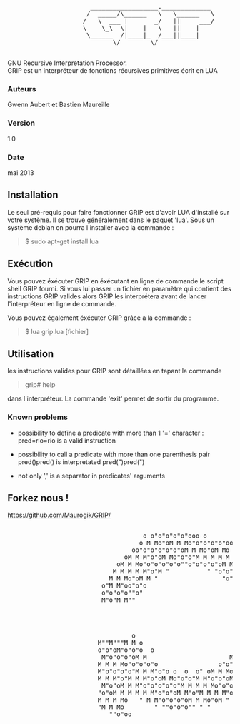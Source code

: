 <pre>

					
					  __________________._____________ 
					 /  _____/\______   \   \______   \
					/   \  ___ |       _/   ||     ___/
					\    \_\  \|    |   \   ||    |    
					 \______  /|____|_  /___||____|    
					        \/        \/               
					
</pre>

GNU Recursive Interpretation Processor.<br>
GRIP est un interpréteur de fonctions récursives primitives écrit en LUA

### Auteurs
Gwenn Aubert et Bastien Maureille

### Version
1.0

### Date
mai 2013


Installation
------------

Le seul pré-requis pour faire fonctionner GRIP est d'avoir LUA d'installé
sur votre système. Il se trouve généralement dans le paquet 'lua'.
Sous un système debian on pourra l'installer avec la commande :
>  $ sudo apt-get install lua
  
  
Exécution
---------

Vous pouvez éxécuter GRIP en éxécutant en ligne de commande le script shell 
GRIP fourni. Si vous lui passer un fichier en paramètre qui contient des
instructions GRIP valides alors GRIP les interprétera avant de lancer 
l'interpréteur en ligne de commande.

Vous pouvez également éxécuter GRIP grâce a la commande :
>  $ lua grip.lua [fichier]
  

Utilisation
-----------
les instructions valides pour GRIP sont détaillées en tapant la commande 
> grip# help

dans l'interpréteur. La commande 'exit' permet de sortir du programme.


### Known problems

- possibility to define a predicate with more than 1 '=' character :
  pred=rio=rio is a valid instruction

- possibility to call a predicate with more than one parenthesis pair
  pred()pred() is interpretated pred(")pred(")

- not only ',' is a separator in predicates' arguments



Forkez nous !
-------------

https://github.com/Maurogik/GRIP/






<pre>

  		 			                o o"o"o"o"o"ooo o
		        			 	   o M Mo"oM M Mo"o"o"o"o"ooo
			 			         oo"o"o"o"o"o"oM M Mo"oM Mo M M
			 			       oM M M"o"oM Mo"o"o"M M M M M M"o"oo
			 			     oM M Mo"o"o"o"o"o""o"o"o"o"oM Mo"o"o"oo
			 			    M M M M M"o"M "          " "o"o"o"M Mo"oo
			 			   M M Mo"oM M "                 "o"oM M M M M
			 			 o"M M"oo"o"o                       "o"oM M"o"o
			 			 o"o"o"o""o"                        "o"o"oM M"o"
			 			 M"o"M M""                            M M M M Mo
			 			                                       "oM Mo"o"o
			 			                                       M M M Mo"o
			 			                                       o"o"o"o"o"
 			 			                                       M"o"M M"o
 			 			         o                             Mo"oM M M
			 			M""M"""M M o                          "o"o"o"o"o"
			 			o"o"oM"o"o"o  o                     "o"M M M"oM
			 			 M"o"o"o"oM M                      M M M"o"o"o"
			 			M M M Mo"o"o"o"o                o"o"o"M M Mo"o
 			 			M"o"o"o"o"M M M"o"o o  o  o" oM M Mo"o"o"o"o
			 			M M M"o"M M M"o"oM Mo"o"o"M M"o"o"oM M M"o"
			 			 M"o"oM M M"o"o"o"o"o"M M M M Mo"o"o"oM M
			 			"o"oM M M M M M"o"o"oM M"o"M M M M"o"o"
 			 			M M M Mo   " M M"o"o"o"oM M Mo"oM "
 			  			"M M Mo        " ""o"o"o"" " "
 			 			   ""o"oo


</pre>
